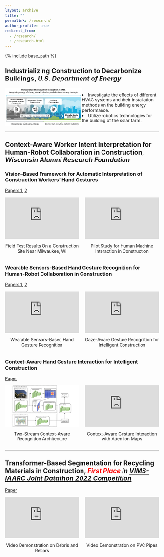 ```yaml
---
layout: archive
title: ""
permalink: /research/
author_profile: true
redirect_from:
  - /research/
  - /research.html
---
```


{% include base_path %}

## Industrializing Construction to Decarbonize Buildings, *U.S. Department of Energy*

<div style="display: flex; align-items: flex-start; gap: 0">
  <div style="flex: 1; margin: 0; padding: 0;">
    <img src="../images/roadmap.jpg" alt="Description of image" width="450">
  </div>
  <div style="flex: 1; margin: 0; padding: 0;">
  <p>
    <li>Investigate the effects of different HVAC systems and their installation methods on the building energy performance.</li>
    <li>Utilize robotics technologies for the building of the solar farm.</li>
  </p>
  </div>
</div>

---

## Context-Aware Worker Intent Interpretation for Human-Robot Collaboration in Construction, *Wisconsin Alumni Research Foundation*
### Vision–Based Framework for Automatic Interpretation of Construction Workers’ Hand Gestures 
[Papers 1](https://www.sciencedirect.com/science/article/abs/pii/S0926580521000765), [2](https://www.sciencedirect.com/science/article/abs/pii/S092658052100323X)

<div style="display: flex; justify-content: space-between; align-items: flex-start;">
  
  <!-- Left: Video 1 -->
  <div style="flex: 1; margin-right: 10px; text-align: center; max-width: 50%;">
    <div style="position: relative; width: 100%; padding-bottom: 56.25%; height: 0; overflow: hidden;">
      <iframe style="position: absolute; top: 0; left: 0; width: 100%; height: 100%;" 
      src="https://www.youtube.com/embed/ew2U-zLq87I" frameborder="0" allowfullscreen></iframe>
    </div>
    <p>Field Test Results On a Construction Site Near Milwaukee, WI</p>
  </div>

  <!-- Right: Video 2 -->
  <div style="flex: 1; margin-left: 10px; text-align: center; max-width: 50%;">
    <div style="position: relative; width: 100%; padding-bottom: 56.25%; height: 0; overflow: hidden;">
      <iframe style="position: absolute; top: 0; left: 0; width: 100%; height: 100%;" 
      src="https://www.youtube.com/embed/LV8_7O8yeCE" frameborder="0" allowfullscreen></iframe>
    </div>
    <p>Pilot Study for Human Machine Interaction in Construction</p>
  </div>

</div>

### Wearable Sensors-Based Hand Gesture Recognition for Human-Robot Collaboration in Construction
[Papers 1](https://ieeexplore.ieee.org/abstract/document/9961200), [2](https://linkinghub.elsevier.com/retrieve/pii/S0952197623003639)

<div style="display: flex; justify-content: space-between; align-items: flex-start;">
  
  <!-- Left: Video 1 -->
  <div style="flex: 1; margin-right: 10px; text-align: center; max-width: 50%;">
    <div style="position: relative; width: 100%; padding-bottom: 56.25%; height: 0; overflow: hidden;">
      <iframe style="position: absolute; top: 0; left: 0; width: 100%; height: 100%;" 
      src="https://www.youtube.com/embed/e2Uf2nTtvsc" frameborder="0" allowfullscreen></iframe>
    </div>
    <p>Wearable Sensors-Based Hand Gesture Recognition</p>
  </div>

  <!-- Right: Video 2 -->
  <div style="flex: 1; margin-left: 10px; text-align: center; max-width: 50%;">
    <div style="position: relative; width: 100%; padding-bottom: 56.25%; height: 0; overflow: hidden;">
      <iframe style="position: absolute; top: 0; left: 0; width: 100%; height: 100%;" 
      src="https://www.youtube.com/embed/Xhx9rJ9TWmw" frameborder="0" allowfullscreen></iframe>
    </div>
    <p>Gaze-Aware Gesture Recognition for Intelligent Construction</p>
  </div>

</div>

### Context-Aware Hand Gesture Interaction for Intelligent Construction
[Paper](https://onlinelibrary.wiley.com/doi/full/10.1111/mice.13202)

<div style="display: flex; justify-content: space-between; align-items: flex-start;">
  
  <!-- Left: Figure -->
  <div style="flex: 1; margin-right: 10px; text-align: center; max-width: 50%;">
    <div style="position: relative; width: 100%; padding-bottom: 56.25%; height: 0; overflow: hidden;">
      <img src="../images/twostream.jpg" alt="Description of the image" 
      style="position: absolute; top: 0; left: 0; width: 100%; height: 100%; object-fit: cover;">
    </div>
    <p>Two-Stream Context-Aware Recognition Architecture</p>
  </div>

  <!-- Right: Video -->
  <div style="flex: 1; margin-left: 10px; text-align: center; max-width: 50%;">
    <div style="position: relative; width: 100%; padding-bottom: 56.25%; height: 0; overflow: hidden;">
      <iframe style="position: absolute; top: 0; left: 0; width: 100%; height: 100%;" 
      src="https://www.youtube.com/embed//WZ1Y1_LToE4" frameborder="0" allowfullscreen></iframe>
    </div>
    <p>Context-Aware Gesture Interaction with Attention Maps</p>
  </div>

</div>

---

## Transformer-Based Segmentation for Recycling Materials in Construction, *<span style="color: red;">First Place</span> in [VIMS-IAARC Joint Datathon 2022 Competition](https://www.linkedin.com/feed/update/urn:li:activity:6918671751778373632/)*
[Paper](https://www.sciencedirect.com/science/article/pii/S0926580523002431)

<div style="display: flex; justify-content: space-between; align-items: flex-start;">
  
  <!-- Left: Video 1 -->
  <div style="flex: 1; margin-right: 10px; text-align: center; max-width: 50%;">
    <div style="position: relative; width: 100%; padding-bottom: 56.25%; height: 0; overflow: hidden;">
      <iframe style="position: absolute; top: 0; left: 0; width: 100%; height: 100%;" 
      src="https://www.youtube.com/embed/9H7RmYF8cH8" frameborder="0" allowfullscreen></iframe>
    </div>
    <p>Video Demonstration on Debris and Rebars</p>
  </div>

  <!-- Right: Video 2 -->
  <div style="flex: 1; margin-left: 10px; text-align: center; max-width: 50%;">
    <div style="position: relative; width: 100%; padding-bottom: 56.25%; height: 0; overflow: hidden;">
      <iframe style="position: absolute; top: 0; left: 0; width: 100%; height: 100%;" 
      src="https://www.youtube.com/embed/w8OFkWJsN0Y" frameborder="0" allowfullscreen></iframe>
    </div>
    <p>Video Demonstration on PVC Pipes</p>
  </div>

</div>

<!-- Education
======
* Ph.D in Version Control Theory, GitHub University, 2018 (expected)
* M.S. in Jekyll, GitHub University, 2014
* B.S. in GitHub, GitHub University, 2012

Work experience
======
* Spring 2024: Academic Pages Collaborator
  * Github University
  * Duties includes: Updates and improvements to template
  * Supervisor: The Users

* Fall 2015: Research Assistant
  * Github University
  * Duties included: Merging pull requests
  * Supervisor: Professor Hub

* Summer 2015: Research Assistant
  * Github University
  * Duties included: Tagging issues
  * Supervisor: Professor Git
  
Skills
======
* Skill 1
* Skill 2
  * Sub-skill 2.1
  * Sub-skill 2.2
  * Sub-skill 2.3
* Skill 3

Publications
======
  <ul>{% for post in site.publications reversed %}
    {% include archive-single-cv.html %}
  {% endfor %}</ul>
  
Talks
======
  <ul>{% for post in site.talks reversed %}
    {% include archive-single-talk-cv.html  %}
  {% endfor %}</ul>
  
Teaching
======
  <ul>{% for post in site.teaching reversed %}
    {% include archive-single-cv.html %}
  {% endfor %}</ul>
  
Service and leadership
======
* Currently signed in to 43 different slack teams -->
